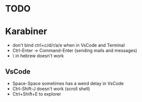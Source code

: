 # TODO

# Karabiner

- don't bind ctrl+c/d/r/a/e when in VsCode and Terminal
- Ctrl-Enter -> Command-Enter (sending mails and messages)
- \ in hebrew doesn't work

## VsCode

- Space-Space sometimes has a weird delay in VsCode
- Ctrl-Shift-J doesn't work (scroll shell)
- Ctrl+Shift+E to explorer